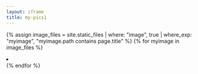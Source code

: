 ```yaml
---
layout: iframe
title: my-pics1
---
```


 {% assign image_files = site.static_files | where: "image", true | where_exp: "myimage", "myimage.path contains page.title" %}
 {% for myimage in image_files %}
   <li data-src="{{ myimage.path }}"></li>
 {% endfor %}
